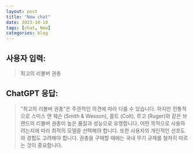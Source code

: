 ```yaml
---
layout: post
title: "New chat"
date: 2023-10-10
tags: [chat, New]
categories: blog
---
```


## 사용자 입력:
> 최고의 리볼버 권총

## ChatGPT 응답:
> "최고의 리볼버 권총"은 주관적인 의견에 따라 다를 수 있습니다. 하지만 전통적으로 스미스 앤 웨슨 (Smith & Wesson), 콜트 (Colt), 루고 (Ruger)와 같은 브랜드의 리볼버 권총이 높은 품질과 성능으로 유명합니다. 어떤 목적으로 사용하려는지에 따라 최적의 모델을 선택해야 합니다. 또한 사용자의 개인적인 선호도와 경험도 고려해야 합니다. 권총을 구매할 때에는 국내 무기 규제를 철저히 따르는 것이 중요합니다.

